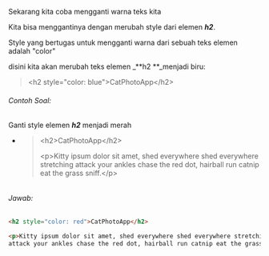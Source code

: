Sekarang kita coba mengganti warna teks kita

Kita bisa menggantinya dengan merubah style dari elemen _**h2**_.

Style yang bertugas untuk mengganti warna dari sebuah teks elemen adalah "color"

disini kita akan merubah teks elemen _**h2 **_menjadi biru:

> &lt;h2 style="color: blue"&gt;CatPhotoApp&lt;/h2&gt;

###### Contoh Soal:

Ganti style elemen _**h2**_ menjadi merah

* > &lt;h2&gt;CatPhotoApp&lt;/h2&gt;
  >
  > &lt;p&gt;Kitty ipsum dolor sit amet, shed everywhere shed everywhere stretching attack your ankles chase the red dot, hairball run catnip eat the grass sniff.&lt;/p&gt;

###### 

###### Jawab:

```HTML
<h2 style="color: red">CatPhotoApp</h2>

<p>Kitty ipsum dolor sit amet, shed everywhere shed everywhere stretching 
attack your ankles chase the red dot, hairball run catnip eat the grass sniff.</p>
```



